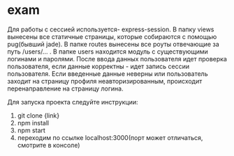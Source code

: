 # exam
Для работы с сессией используется- express-session. 
В папку views вынесены все статичные страницы, которые собираются с помощью pug(бывший jade). 
В папке routes вынесены все роуты отвечающие за путь /users/... . В папке users находится модуль с существующими логинами и паролями. 
После ввода данных пользователя идет проверка пользователя, если данные корректны - идет запись сессии пользователя. Если введенные данные неверны или пользователь заходит на страницу профиля неавторизированным, происходит перенаправление на страницу логина.

Для запуска проекта следуйте инструкции:
1. git clone {link}
2. npm install
3. npm start
4. переходим по ссылке localhost:3000(порт может отличаться, смотрите в консоле)